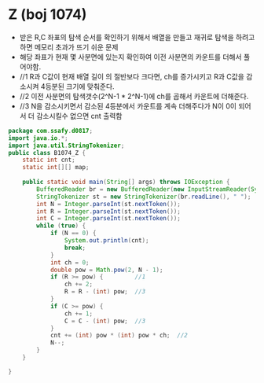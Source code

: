 # Z (boj 1074)



- 받은 R,C 좌표의 탐색 순서를 확인하기 위해서 배열을 만들고 재귀로 탐색을 하려고 하면 메모리 초과가 뜨기 쉬운 문제
- 해당 좌표가 현재 몇 사분면에 있는지 확인하여 이전 사분면의 카운트를 더해서 풀어야함.
- //1 R과 C값이 현재 배열 길이 의 절반보다 크다면, ch를 증가시키고 R과 C값을 감소시켜 4등분된 크기에 맞춰준다.
- //2 이전 사분면의 탐색갯수(2^N-1 * 2^N-1)에 ch를 곱해서 카운트에 더해준다.
- //3 N을 감소시키면서 감소된 4등분에서 카운트를 계속 더해주다가 N이 0이 되어서 더 감소시킬수 없으면 cnt 출력함



```java
package com.ssafy.d0817;
import java.io.*;
import java.util.StringTokenizer;
public class B1074_Z {
	static int cnt;
	static int[][] map;
	
	public static void main(String[] args) throws IOException {
		BufferedReader br = new BufferedReader(new InputStreamReader(System.in));
		StringTokenizer st = new StringTokenizer(br.readLine(), " ");
		int N = Integer.parseInt(st.nextToken());
		int R = Integer.parseInt(st.nextToken());
		int C = Integer.parseInt(st.nextToken());
		while (true) {
			if (N == 0) {
				System.out.println(cnt);
				break;
			}
			int ch = 0;
			double pow = Math.pow(2, N - 1);
			if (R >= pow) {			//1
				ch += 2;
				R = R - (int) pow;	//3
			}
			if (C >= pow) {
				ch += 1;
				C = C - (int) pow;	//3
			}
			cnt += (int) pow * (int) pow * ch;	//2
			N--;
		}
	}

}
```

